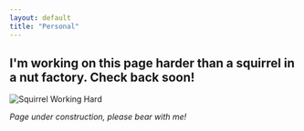 ```yaml
---
layout: default
title: "Personal"
---
```


## I'm working on this page harder than a squirrel in a nut factory. Check back soon!

![Squirrel Working Hard](https://images.stockcake.com/public/3/8/9/389e27e1-1c4c-487d-b583-5e1323d2a5b2_large/squirrels-wearing-helmets-stockcake.jpg)

*Page under construction, please bear with me!*
